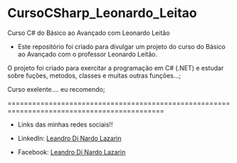 # CursoCSharp_Leonardo_Leitao
Curso C# do Básico ao Avançado com Leonardo Leitão

* Este repositório foi criado para divulgar um projeto do curso do Básico ao Avançado com o professor Leonardo Leitão.

O projeto foi criado para exercitar a programação em C# (.NET) e estudar sobre fuções, metodos, classes e muitas outras funções...; 

Curso exelente.... eu recomendo;

============================================================================================

* Links das minhas redes sociais!!

* LinkedIn: 
[Leandro Di Nardo Lazarin](https://www.linkedin.com/in/leandro-di-nardo-lazarin-694a59236/)

* Facebook:
[Leandro Di Nardo Lazarin](https://www.facebook.com/leandro.dinardolazarin)


